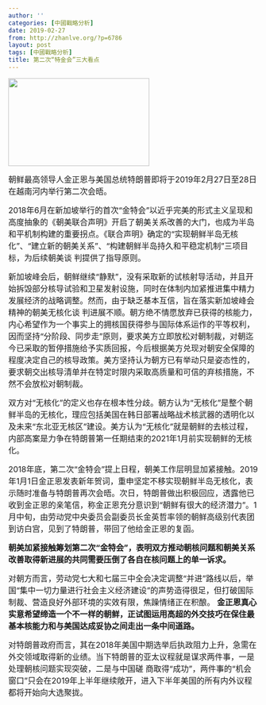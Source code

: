 ```yaml
---
author: ''
categories: [中國戰略分析]
date: 2019-02-27
from: http://zhanlve.org/?p=6786
layout: post
tags: [中國戰略分析]
title: 第二次“特金会”三大看点
---
```


<div id="entry">
<div class="at-above-post addthis_tool" data-url="http://zhanlve.org/?p=6786">
</div>
<p>
<img alt="" class="aligncenter size-full wp-image-6761" height="177" src="http://zhanlve.org/wp-content/uploads/2019/02/下载-1.jpg" width="284"/>
</p>
<p>
</p>
<p>
<span style="font-size: 12pt;">
   朝鲜最高领导人金正恩与美国总统特朗普即将于2019年2月27日至28日在越南河内举行第二次会晤。
  </span>
</p>
<p>
</p>
<p>
<span style="font-size: 12pt;">
   2018年6月在新加坡举行的首次“金特会”以近乎完美的形式主义呈现和高度抽象的《朝美联合声明》开启了朝美关系改善的大门，也成为半岛和平机制构建的重要拐点。《联合声明》确定的“实现朝鲜半岛无核化”、“建立新的朝美关系”、“构建朝鲜半岛持久和平稳定机制”三项目标，为后续朝美谈 判提供了指导原则。
  </span>
</p>
<p>
</p>
<p>
<span style="font-size: 12pt;">
   新加坡峰会后，朝鲜继续“静默”，没有采取新的试核射导活动，并且开始拆毁部分核导试验和卫星发射设施，同时在体制内加紧推进集中精力发展经济的战略调整。然而，由于缺乏基本互信，旨在落实新加坡峰会精神的朝美无核化谈 判进展不顺。朝方绝不情愿放弃已获得的核能力，内心希望作为一个事实上的拥核国获得参与国际体系运作的平等权利，因而坚持“分阶段、同步走”原则，要求美方立即放松对朝制裁，对朝迄今已采取的暂停措施给予实质回报，今后根据美方兑现对朝安全保障的程度决定自己的核导政策。美方坚持认为朝方已有举动只是姿态性的，要求朝交出核导清单并在特定时限内采取高质量和可信的弃核措施，不然不会放松对朝制裁。
  </span>
</p>
<p>
</p>
<p>
<span style="font-size: 12pt;">
   双方对“无核化”的定义也存在根本性分歧。朝方认为“无核化”是整个朝鲜半岛的无核化，理应包括美国在韩日部署战略战术核武器的透明化以及未来“东北亚无核区”建设。美方认为“无核化”就是朝鲜的去核过程，内部高案是力争在特朗普第一任期结束的2021年1月前实现朝鲜的无核化。
  </span>
</p>
<p>
</p>
<p>
<span style="font-size: 12pt;">
   2018年底，第二次“金特会”提上日程，朝美工作层明显加紧接触。2019年1月1日金正恩发表新年贺词，重申坚定不移实现朝鲜半岛无核化，表示随时准备与特朗普再次会晤。次日，特朗普做出积极回应，透露他已收到金正恩的亲笔信，称金正恩充分意识到“朝鲜有很大的经济潜力”。1月中旬，由劳动党中央委员会副委员长金英哲率领的朝鲜高级别代表团到访白宫，见到了特朗普，带回了他给金正恩的复函。
  </span>
</p>
<p>
</p>
<p>
<span style="font-size: 12pt;">
<strong>
    朝美加紧接触筹划第二次“金特会”，表明双方推动朝核问题和朝美关系改善取得新进展的共同需要压倒了各自在核问题上的单一诉求。
   </strong>
</span>
</p>
<p>
</p>
<p>
<span style="font-size: 12pt;">
   对朝方而言，劳动党七大和七届三中全会决定调整“并进”路线以后，举国“集中一切力量进行社会主义经济建设”的声势造得很足，但打破国际制裁、营造良好外部环境的实效有限，焦躁情绪正在积酿。
   <strong>
    金正恩真心实意希望缔造一个不一样的朝鲜，正试图运用高超的外交技巧在保住最基本核能力和与美国达成妥协之间走出一条中间道路。
   </strong>
</span>
</p>
<p>
</p>
<p>
<span style="font-size: 12pt;">
   对特朗普政府而言，其在2018年美国中期选举后执政阻力上升，急需在外交领域取得新的业绩。当下特朗普的亚太议程就是谋求两件事，一是处理朝核问题实现突破，二是与中国磋 商取得“成功”，两件事的“机会窗口”只会在2019年上半年继续敞开，进入下半年美国的所有内外议程都将开始向大选聚拢。
  </span>
</p>
<section>
<section>
<section>
<section>
<section>
</section>
</section>
</section>
</section>
</section>
</div>
